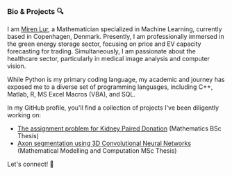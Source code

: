 ### Bio & Projects 🔍

I am [Miren Lur](https://www.linkedin.com/in/mirenlurbarquintorre/), a Mathematician specialized in Machine Learning, currently based in Copenhagen, Denmark. Presently, I am professionally immersed in the green energy storage sector, focusing on price and EV capacity forecasting for trading. Simultaneously, I am passionate about the healthcare sector, particularly in medical image analysis and computer vision.

While Python is my primary coding language, my academic and journey has exposed me to a diverse set of programming languages, including C++, Matlab, R, MS Excel Macros (VBA), and SQL.

In my GitHub profile, you'll find a collection of projects I've been diligently working on:
- [The assignment problem for Kidney Paired Donation](https://github.com/MirenLurBarquin/Kidney-Paired-Donation) (Mathematics BSc Thesis)
- [Axon segmentation using 3D Convolutional Neural Networks](https://github.com/MirenLurBarquin/AxonSeg-3D-CNN) (Mathematical Modelling and Computation MSc Thesis)

Let's connect! 🚀

